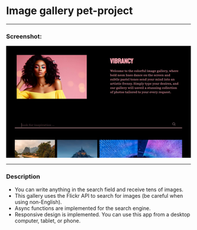 # Image gallery pet-project 
___
### Screenshot:
![screenshot](https://github.com/zelenolis/image-gallery/blob/main/assets/screenshot.JPG?raw=true)
___
### Description

- You can write anything in the search field and receive tens of images.
- This gallery uses the Flickr API to search for images (be careful when using non-English).
- Async functions are implemented for the search engine.
- Responsive design is implemented. You can use this app from a desktop computer, tablet, or phone. 
